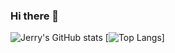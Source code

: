 ### Hi there 👋

<!--
**jerrytohvan/jerrytohvan** is a ✨ _special_ ✨ repository because its `README.md` (this file) appears on your GitHub profile.

Here are some ideas to get you started:

- 🔭 I’m currently working on ...
- 🌱 I’m currently learning ...
- 👯 I’m looking to collaborate on ...
- 🤔 I’m looking for help with ...
- 💬 Ask me about ...
- 📫 How to reach me: ...
- 😄 Pronouns: ...
- ⚡ Fun fact: ...
-->

![Jerry's GitHub stats](https://github-readme-stats.vercel.app/api?username=jerrytohvan&show_icons=true&theme=radical)
[![Top Langs](https://github-readme-stats.vercel.app/api/top-langs/?username=jerrytohvan)]
